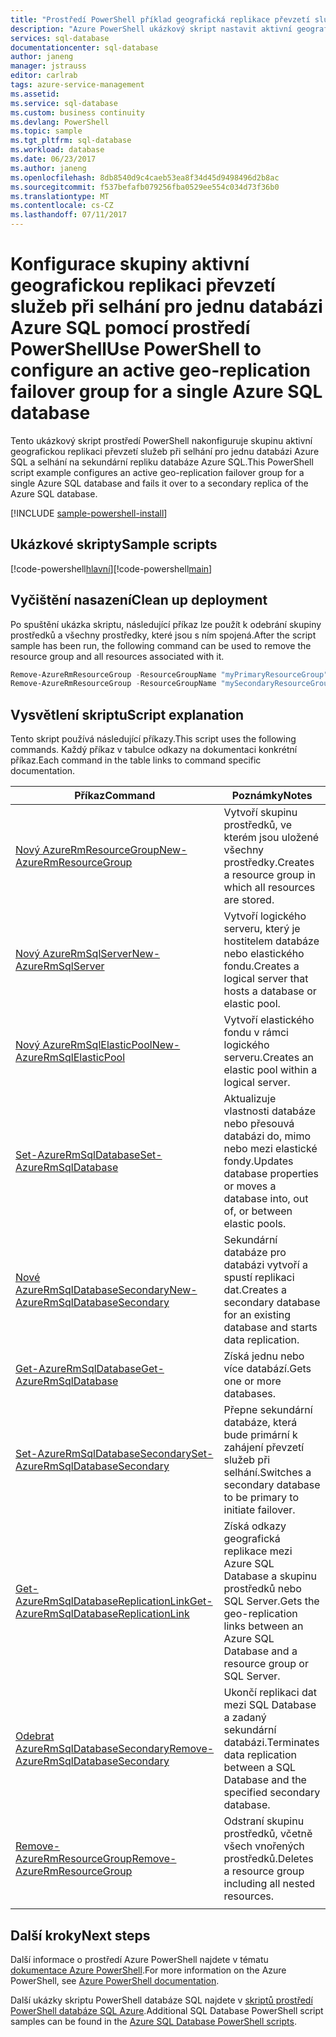 ```yaml
---
title: "Prostředí PowerShell příklad geografická replikace převzetí služeb při selhání jedné skupiny Azure SQL Database | Microsoft Docs"
description: "Azure PowerShell ukázkový skript nastavit aktivní geografickou replikací pro jednu databázi Azure SQL"
services: sql-database
documentationcenter: sql-database
author: janeng
manager: jstrauss
editor: carlrab
tags: azure-service-management
ms.assetid: 
ms.service: sql-database
ms.custom: business continuity
ms.devlang: PowerShell
ms.topic: sample
ms.tgt_pltfrm: sql-database
ms.workload: database
ms.date: 06/23/2017
ms.author: janeng
ms.openlocfilehash: 8db8540d9c4caeb53ea8f34d45d9498496d2b8ac
ms.sourcegitcommit: f537befafb079256fba0529ee554c034d73f36b0
ms.translationtype: MT
ms.contentlocale: cs-CZ
ms.lasthandoff: 07/11/2017
---
```

# <a name="use-powershell-to-configure-an-active-geo-replication-failover-group-for-a-single-azure-sql-database"></a><span data-ttu-id="9f430-103">Konfigurace skupiny aktivní geografickou replikaci převzetí služeb při selhání pro jednu databázi Azure SQL pomocí prostředí PowerShell</span><span class="sxs-lookup"><span data-stu-id="9f430-103">Use PowerShell to configure an active geo-replication failover group for a single Azure SQL database</span></span>

<span data-ttu-id="9f430-104">Tento ukázkový skript prostředí PowerShell nakonfiguruje skupinu aktivní geografickou replikaci převzetí služeb při selhání pro jednu databázi Azure SQL a selhání na sekundární repliku databáze Azure SQL.</span><span class="sxs-lookup"><span data-stu-id="9f430-104">This PowerShell script example configures an active geo-replication failover group for a single Azure SQL database and fails it over to a secondary replica of the Azure SQL database.</span></span>

[!INCLUDE [sample-powershell-install](../../../includes/sample-powershell-install-no-ssh.md)]

## <a name="sample-scripts"></a><span data-ttu-id="9f430-105">Ukázkové skripty</span><span class="sxs-lookup"><span data-stu-id="9f430-105">Sample scripts</span></span>

<span data-ttu-id="9f430-106">[!code-powershell[hlavní](../../../powershell_scripts/sql-database/setup-geodr-and-failover-database/setup-geodr-and-failover-database-failover-group.ps1?highlight=19-22 "nastavení převzetí služeb při selhání skupiny pro izolované databáze")]</span><span class="sxs-lookup"><span data-stu-id="9f430-106">[!code-powershell[main](../../../powershell_scripts/sql-database/setup-geodr-and-failover-database/setup-geodr-and-failover-database-failover-group.ps1?highlight=19-22 "Set up failover group for single database")]</span></span>

## <a name="clean-up-deployment"></a><span data-ttu-id="9f430-107">Vyčištění nasazení</span><span class="sxs-lookup"><span data-stu-id="9f430-107">Clean up deployment</span></span>

<span data-ttu-id="9f430-108">Po spuštění ukázka skriptu, následující příkaz lze použít k odebrání skupiny prostředků a všechny prostředky, které jsou s ním spojená.</span><span class="sxs-lookup"><span data-stu-id="9f430-108">After the script sample has been run, the following command can be used to remove the resource group and all resources associated with it.</span></span>

```powershell
Remove-AzureRmResourceGroup -ResourceGroupName "myPrimaryResourceGroup"
Remove-AzureRmResourceGroup -ResourceGroupName "mySecondaryResourceGroup"
```

## <a name="script-explanation"></a><span data-ttu-id="9f430-109">Vysvětlení skriptu</span><span class="sxs-lookup"><span data-stu-id="9f430-109">Script explanation</span></span>

<span data-ttu-id="9f430-110">Tento skript používá následující příkazy.</span><span class="sxs-lookup"><span data-stu-id="9f430-110">This script uses the following commands.</span></span> <span data-ttu-id="9f430-111">Každý příkaz v tabulce odkazy na dokumentaci konkrétní příkaz.</span><span class="sxs-lookup"><span data-stu-id="9f430-111">Each command in the table links to command specific documentation.</span></span>

| <span data-ttu-id="9f430-112">Příkaz</span><span class="sxs-lookup"><span data-stu-id="9f430-112">Command</span></span> | <span data-ttu-id="9f430-113">Poznámky</span><span class="sxs-lookup"><span data-stu-id="9f430-113">Notes</span></span> |
|---|---|
| [<span data-ttu-id="9f430-114">Nový AzureRmResourceGroup</span><span class="sxs-lookup"><span data-stu-id="9f430-114">New-AzureRmResourceGroup</span></span>](/powershell/module/azurerm.resources/new-azurermresourcegroup) | <span data-ttu-id="9f430-115">Vytvoří skupinu prostředků, ve kterém jsou uložené všechny prostředky.</span><span class="sxs-lookup"><span data-stu-id="9f430-115">Creates a resource group in which all resources are stored.</span></span> |
| [<span data-ttu-id="9f430-116">Nový AzureRmSqlServer</span><span class="sxs-lookup"><span data-stu-id="9f430-116">New-AzureRmSqlServer</span></span>](/powershell/module/azurerm.sql/new-azurermsqlserver) | <span data-ttu-id="9f430-117">Vytvoří logického serveru, který je hostitelem databáze nebo elastického fondu.</span><span class="sxs-lookup"><span data-stu-id="9f430-117">Creates a logical server that hosts a database or elastic pool.</span></span> |
| [<span data-ttu-id="9f430-118">Nový AzureRmSqlElasticPool</span><span class="sxs-lookup"><span data-stu-id="9f430-118">New-AzureRmSqlElasticPool</span></span>](/powershell/module/azurerm.sql/new-azurermsqlelasticpool) | <span data-ttu-id="9f430-119">Vytvoří elastického fondu v rámci logického serveru.</span><span class="sxs-lookup"><span data-stu-id="9f430-119">Creates an elastic pool within a logical server.</span></span> |
| [<span data-ttu-id="9f430-120">Set-AzureRmSqlDatabase</span><span class="sxs-lookup"><span data-stu-id="9f430-120">Set-AzureRmSqlDatabase</span></span>](/powershell/module/azurerm.sql/set-azurermsqldatabase) | <span data-ttu-id="9f430-121">Aktualizuje vlastnosti databáze nebo přesouvá databázi do, mimo nebo mezi elastické fondy.</span><span class="sxs-lookup"><span data-stu-id="9f430-121">Updates database properties or moves a database into, out of, or between elastic pools.</span></span> |
| [<span data-ttu-id="9f430-122">Nové AzureRmSqlDatabaseSecondary</span><span class="sxs-lookup"><span data-stu-id="9f430-122">New-AzureRmSqlDatabaseSecondary</span></span>](/powershell/module/azurerm.sql/new-azurermsqldatabasesecondary)| <span data-ttu-id="9f430-123">Sekundární databáze pro databázi vytvoří a spustí replikaci dat.</span><span class="sxs-lookup"><span data-stu-id="9f430-123">Creates a secondary database for an existing database and starts data replication.</span></span> |
| [<span data-ttu-id="9f430-124">Get-AzureRmSqlDatabase</span><span class="sxs-lookup"><span data-stu-id="9f430-124">Get-AzureRmSqlDatabase</span></span>](/powershell/module/azurerm.sql/get-azurermsqldatabase)| <span data-ttu-id="9f430-125">Získá jednu nebo více databází.</span><span class="sxs-lookup"><span data-stu-id="9f430-125">Gets one or more databases.</span></span> |
| [<span data-ttu-id="9f430-126">Set-AzureRmSqlDatabaseSecondary</span><span class="sxs-lookup"><span data-stu-id="9f430-126">Set-AzureRmSqlDatabaseSecondary</span></span>](/powershell/module/azurerm.sql/set-azurermsqldatabasesecondary)| <span data-ttu-id="9f430-127">Přepne sekundární databáze, která bude primární k zahájení převzetí služeb při selhání.</span><span class="sxs-lookup"><span data-stu-id="9f430-127">Switches a secondary database to be primary to initiate failover.</span></span>|
| [<span data-ttu-id="9f430-128">Get-AzureRmSqlDatabaseReplicationLink</span><span class="sxs-lookup"><span data-stu-id="9f430-128">Get-AzureRmSqlDatabaseReplicationLink</span></span>](/powershell/module/azurerm.sql/get-azurermsqldatabasereplicationlink) | <span data-ttu-id="9f430-129">Získá odkazy geografická replikace mezi Azure SQL Database a skupinu prostředků nebo SQL Server.</span><span class="sxs-lookup"><span data-stu-id="9f430-129">Gets the geo-replication links between an Azure SQL Database and a resource group or SQL Server.</span></span> |
| [<span data-ttu-id="9f430-130">Odebrat AzureRmSqlDatabaseSecondary</span><span class="sxs-lookup"><span data-stu-id="9f430-130">Remove-AzureRmSqlDatabaseSecondary</span></span>](/powershell/module/azurerm.sql/remove-azurermsqldatabasesecondary) | <span data-ttu-id="9f430-131">Ukončí replikaci dat mezi SQL Database a zadaný sekundární databázi.</span><span class="sxs-lookup"><span data-stu-id="9f430-131">Terminates data replication between a SQL Database and the specified secondary database.</span></span> |
| [<span data-ttu-id="9f430-132">Remove-AzureRmResourceGroup</span><span class="sxs-lookup"><span data-stu-id="9f430-132">Remove-AzureRmResourceGroup</span></span>](/powershell/module/azurerm.resources/remove-azurermresourcegroup) | <span data-ttu-id="9f430-133">Odstraní skupinu prostředků, včetně všech vnořených prostředků.</span><span class="sxs-lookup"><span data-stu-id="9f430-133">Deletes a resource group including all nested resources.</span></span> |
|||

## <a name="next-steps"></a><span data-ttu-id="9f430-134">Další kroky</span><span class="sxs-lookup"><span data-stu-id="9f430-134">Next steps</span></span>

<span data-ttu-id="9f430-135">Další informace o prostředí Azure PowerShell najdete v tématu [dokumentace Azure PowerShell](/powershell/azure/overview).</span><span class="sxs-lookup"><span data-stu-id="9f430-135">For more information on the Azure PowerShell, see [Azure PowerShell documentation](/powershell/azure/overview).</span></span>

<span data-ttu-id="9f430-136">Další ukázky skriptu PowerShell databáze SQL najdete v [skriptů prostředí PowerShell databáze SQL Azure](../sql-database-powershell-samples.md).</span><span class="sxs-lookup"><span data-stu-id="9f430-136">Additional SQL Database PowerShell script samples can be found in the [Azure SQL Database PowerShell scripts](../sql-database-powershell-samples.md).</span></span>
